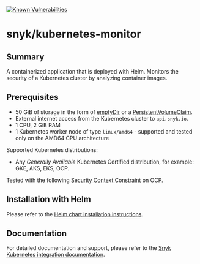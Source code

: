 
[![Known Vulnerabilities](https://snyk.io/test/github/snyk/kubernetes-monitor/badge.svg)](https://snyk.io/test/github/snyk/kubernetes-monitor)

# snyk/kubernetes-monitor #

## Summary ##

A containerized application that is deployed with Helm. Monitors the security of a Kubernetes cluster by analyzing container images.

## Prerequisites ##

* 50 GiB of storage in the form of [emptyDir](https://kubernetes.io/docs/concepts/storage/volumes/#emptydir) or a [PersistentVolumeClaim](https://kubernetes.io/docs/concepts/storage/persistent-volumes/).
* External internet access from the Kubernetes cluster to `api.snyk.io`.
* 1 CPU, 2 GiB RAM
* 1 Kubernetes worker node of type `linux/amd64` - supported and tested only on the AMD64 CPU architecture

Supported Kubernetes distributions:

* Any *Generally Available* Kubernetes Certified distribution, for example: GKE, AKS, EKS, OCP.

Tested with the following [Security Context Constraint](scc.txt) on OCP.

## Installation with Helm ##

Please refer to the [Helm chart installation instructions](./snyk-monitor/README.md).

## Documentation ##

For detailed documentation and support, please refer to the [Snyk Kubernetes integration documentation](https://docs.snyk.io/products/snyk-container/kubernetes-workload-and-image-scanning).
